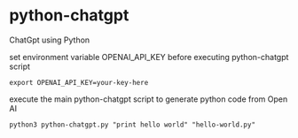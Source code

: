 # python-chatgpt
ChatGpt using Python

set environment variable OPENAI_API_KEY before executing python-chatgpt script
```
export OPENAI_API_KEY=your-key-here
```

execute the main python-chatgpt script to generate python code from Open AI
```
python3 python-chatgpt.py "print hello world" "hello-world.py"
```
